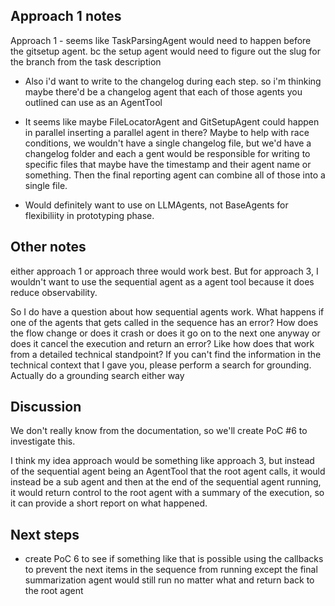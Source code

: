 ## Approach 1 notes
Approach 1 - seems like TaskParsingAgent would need to happen before the gitsetup agent. bc the setup agent would need to figure out the slug for the branch from the task description


- Also i'd want to write to the changelog during each step. so i'm thinking maybe there'd be a changelog agent that each of those agents you outlined can use as an AgentTool


- It seems like maybe FileLocatorAgent and GitSetupAgent could happen in parallel inserting a parallel agent in there? Maybe to help with race conditions, we wouldn't have a single changelog file, but we'd have a changelog folder and each a gent would be responsible for writing to specific files that maybe have the timestamp and their agent name or something. Then the final reporting agent can combine all of those into a single file.


- Would definitely want to use on LLMAgents, not BaseAgents for flexibiliity in prototyping phase. 

## Other notes
either approach 1 or approach three would work best. But for approach 3, I wouldn't want to use the sequential agent as a agent tool because it does reduce observability.


So I do have a question about how sequential agents work. What happens if one of the agents that gets called in the sequence has an error? How does the flow change or does it crash or does it go on to the next one anyway or does it cancel the execution and return an error? Like how does that work from a detailed technical standpoint? If you can't find the information in the technical context that I gave you, please perform a search for grounding. Actually do a grounding search either way 

## Discussion

We don't really know from the documentation, so we'll create PoC #6 to investigate this.

I think my idea approach would be something like approach 3, but instead of the sequential agent being an AgentTool that the root agent calls, it would instead be a sub agent and then at the end of the sequential agent running, it would return control to the root agent with a summary of the execution, so it can provide a short report on what happened.

## Next steps 

- create PoC 6 to see if something like that is possible using the callbacks to prevent the next items in the sequence from running except the final summarization agent would still run no matter what and return back to the root agent